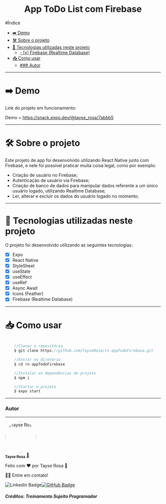 <h1 align="center"> App ToDo List com Firebase</h1>

#Índice
- [➡️ Demo](#️-demo)
- [🛠 Sobre o projeto](#-sobre-o-projeto)
- [🚀 Tecnologias utilizadas neste projeto](#-tecnologias-utilizadas-neste-projeto)
  - [- [x] Firebase (Realtime Database)](#--x-firebase-realtime-database)
- [📥 Como usar](#-como-usar)
  - [### Autor](#-autor)

---

# ➡️ Demo
Link do projeto em funcionamento: 

Demo = https://snack.expo.dev/@tayse_rosa/7abbb5

---
# 🛠 Sobre o projeto

Este projeto de app foi desenvolvido utilizando React Native junto com Firebase, e nele foi possível praticar muita coisa legal, como por exemplo:
- Criação de usuário no Firebase;
- Autenticação de usuário via Firebase;
- Criação de banco de dados para manipular dados referente a um único usuário logado, utilizando Realtime Database;
- Ler, alterar e excluir os dados do usuário logado no momento;

---

# 🚀 Tecnologias utilizadas neste projeto
O projeto foi desenvolvido utilizando as seguintes tecnologias:

- [x] Expo
- [x] React Native
- [x] StyleSheet
- [x] useState
- [x] useEffect
- [x] useRef
- [x] Async Await
- [x] Icons (Feather)
- [x] Firebase (Realtime Database)
---

# 📥 Como usar
```js

    //Clonar o repositório
    $ git clone https://github.com/TayseRosa/rn-appTodoFirebase.git

    //Entrar no diretório
    $ cd rn-appTodoFirebase

    //Instalar as dependências do projeto
    $ npm i

    //Startar o projeto
    $ expo start

``` 

---

### Autor
---

<a href="https://www.tayserosa.dev">
 <img style="border-radius: 50%;" src="https://avatars.githubusercontent.com/u/31596454?v=4" width="100px;" alt="Tayse Rosa"/>
 <br />
 <sub><b>Tayse Rosa</b></sub></a> <a href="https://www.tayserosa.dev" title="Tayse Rosa">🚀</a>


Feito com ❤️ por Tayse Rosa 🚀

👋🏽 Entre em contato!

![Linkedin Badge](https://img.shields.io/badge/-TayseRosa-blue?style=flat-square&logo=Linkedin&logoColor=white&link=https://www.linkedin.com/in/tayse-rosa-3b683151/)[![GitHub Badge](https://img.shields.io/badge/GitHub-100000?style=for-the-badge&logo=github&logoColor=white)](https://github.com/TayseRosa/)

<h5> Créditos: Treinamento Sujeito Programador </h5>

